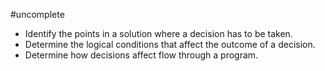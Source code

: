 #uncomplete 
- Identify the points in a solution where a decision has to be taken.
- Determine the logical conditions that affect the outcome of a decision.
- Determine how decisions affect flow through a program.